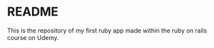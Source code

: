 # README

This is the repository of my first ruby app made within the ruby on rails course on Udemy.
